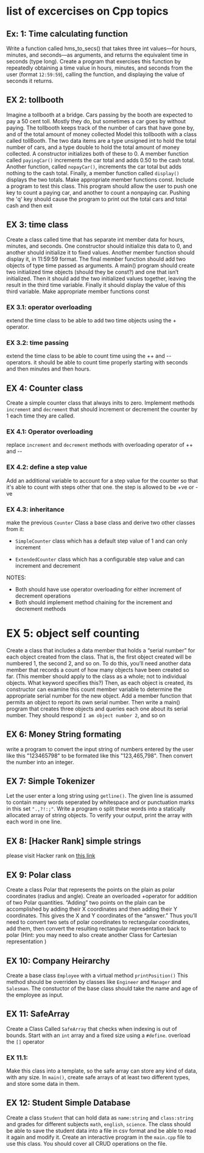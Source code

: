 # list of excercises on Cpp topics


## Ex: 1: Time calculating function
Write a function called hms_to_secs() that takes three int values—for hours, minutes, and seconds—as arguments, and returns the equivalent time in seconds (type long). Create a program that exercises this function by repeatedly obtaining a time value in hours, minutes, and seconds from the user (format `12:59:59`), calling the function, and displaying the value of seconds it returns.

## EX 2: tollbooth
Imagine a tollbooth at a bridge. Cars passing by the booth are expected to pay a 50 cent toll. Mostly they do, but sometimes a car goes by without paying. The tollbooth keeps track of the number of cars that have gone by, and of the total amount of money collected Model this tollbooth with a class called tollBooth. The two data items are a type unsigned int to hold the total number of cars, and a type double to hold the total amount of money collected. A constructor initializes both of these to 0. A member function called `payingCar()` increments the car total and adds 0.50 to the cash total. Another function,
called `nopayCar()`, increments the car total but adds nothing to the cash total. Finally, a member function called `display()` displays the two totals. Make appropriate member functions const.
Include a program to test this class. This program should allow the user to push one key to count a paying car, and another to count a nonpaying car. Pushing the 'q' key should cause the program to print out the total cars and total cash and then exit

## EX 3: time class
Create a class called time that has separate int member data for hours, minutes, and seconds. One constructor should initialize this data to 0, and another should initialize it to fixed values. Another member function should display it, in 11:59:59 format. The final member function should add two objects of type time passed as arguments.
A main() program should create two initialized time objects (should they be const?) and one that isn’t initialized. Then it should add the two initialized values together, leaving the result in the third time variable. Finally it should display the value of this third variable.
Make appropriate member functions const

### EX 3.1: operator overloading
extend the time class to be able to add two time objects using the + operator.

### EX 3.2: time passing
extend the time class to be able to count time using the ++ and -- operators. it should be able to count time properly starting with seconds and then minutes and then hours.


## EX 4: Counter class
Create a simple counter class that always inits to zero. Implement methods `increment` and `decrement` that should increment or decrement the counter by 1 each time they are called.

### EX 4.1: Operator overloading
replace `increment` and `decrement` methods with overloading operator of ++ and --

### EX 4.2: define a step value
Add an additional variable to account for a step value for the counter so that it's able to count with steps other that one. the step is allowed to be +ve or -ve 

### EX 4.3: inheritance
make the previous `Counter` Class a base class and derive two other classes from it: 
- `SimpleCounter` class which has a default step value of 1 and can only increment

- `ExtendedCounter` class which has a configurable step value and can increment and decrement

NOTES:
- Both should have use operator overloading for either increment of decrement operations
- Both should implement method chaining for the increment and decrement methods


# EX 5: object self counting

Create a class that includes a data member that holds a “serial number” for each object created from the class. That is, the first object created will be numbered 1, the second 2, and so on.
To do this, you’ll need another data member that records a count of how many objects have been created so far. (This member should apply to the class as a whole; not to individual objects. What keyword specifies this?) Then, as each object is created, its constructor can examine this count member variable to determine the appropriate serial number for the new object.
Add a member function that permits an object to report its own serial number. Then write a main() program that creates three objects and queries each one about its serial number. They should respond `I am object number 2`, and so on


## EX 6: Money String formating
write a program to convert the input string of numbers entered by the user like this "123465798" to be formated like this
"123,465,798". Then convert the number into an integer.


## EX 7: Simple Tokenizer
Let the user enter a long string using `getline()`. The given line is assumed to contain many words seperated by whitespace and or punctuation marks in this set `".,?!:;"`. Write a program o split these words into a statically allocated array of string objects.
To verify your output, print the array with each word in one line.

## EX 8: [Hacker Rank] simple strings 

please visit Hacker rank on [this link](https://www.hackerrank.com/challenges/c-tutorial-strings/problem)

## EX 9: Polar class
Create a class Polar that represents the points on the plain as polar coordinates (radius and angle). Create an overloaded +operator for addition of two
Polar quantities. “Adding” two points on the plain can be accomplished by adding their
X coordinates and then adding their Y coordinates. This gives the X and Y coordinates of
the “answer.” Thus you’ll need to convert two sets of polar coordinates to rectangular
coordinates, add them, then convert the resulting rectangular representation back to polar
(Hint: you may need to also create another Class for Cartesian representation )

## EX 10: Company Heirarchy
Create a base class `Employee` with a virtual method `printPosition()`
This method should be overriden by classes like `Engineer` and `Manager` and `Salesman`.
The constuctor of the base class should take the name and age of the employee as input.


## EX 11: SafeArray
Create a Class Called `SafeArray` that checks when indexing is out of bounds. Start with an `int` array and a fixed size using a `#define`.
overload the `[]` operator

### EX 11.1: 
Make this class into a template, so the safe array can store any kind of data, with any size. In `main()`, create safe arrays of at least two different types, and store some data in them.

## EX 12: Student Simple Database
Create a class `Student` that can hold data as `name:string` and `class:string` and grades for different subjects `math`, `english`, `science`.
The class should be able to save the student data into a file in csv format and be able to read it again and modify it.
Create an interactive program in the `main.cpp` file to use this class.
You should cover all CRUD operations on the file.


